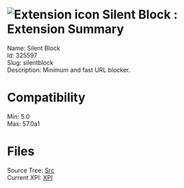 # ![Extension icon](https://addons.thunderbird.net/user-media/addon_icons/325/325597-64.png?modified=1502126421) Silent Block : Extension Summary

Name: Silent Block  
Id: 325597  
Slug: silentblock  
Description: Minimum and fast URL blocker.
  

# Compatibility
Min: 5.0  
Max: 57.0a1  

# Files

Source Tree: [Src](C:/Dev/Thunderbird/ThunderKdB/xall/xOther/325597-silentblock/src)  
Current XPI: [XPI](C:/Dev/Thunderbird/ThunderKdB/xall/xOther/325597-silentblock/xpi)  



